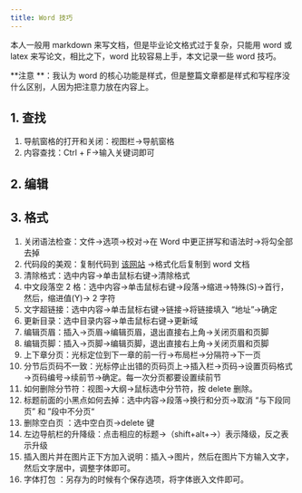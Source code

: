 ```yaml
---
title: Word 技巧
---
```


本人一般用 markdown 来写文档，但是毕业论文格式过于复杂，只能用 word 或 latex 来写论文，相比之下，word 比较容易上手，本文记录一些 word 技巧。

**注意 **：我认为 word 的核心功能是样式，但是整篇文章都是样式和写程序没什么区别，人因为把注意力放在内容上。

## 1. 查找

1. 导航窗格的打开和关闭：视图栏→导航窗格
2. 内容查找：Ctrl + F→输入关键词即可

## 2. 编辑

## 3. 格式

1. 关闭语法检查：文件→选项→校对→在 Word 中更正拼写和语法时→将勾全部去掉
2. 代码段的美观：复制代码到 [该网站](http://www.planetb.ca/syntax-highlight-word) →格式化后复制到 word 文档
3. 清除格式：选中内容→单击鼠标右键→清除格式
4. 中文段落空 2 格：选中内容→单击鼠标右键→段落→缩进→特殊(S)→首行，然后，缩进值(Y)→ 2 字符
5. 文字超链接：选中内容→单击鼠标右键→链接→将链接填入 “地址”→确定
6. 更新目录：选中目录内容→单击鼠标右键→更新域
7. 编辑页眉：插入→页眉→编辑页眉，退出直接右上角→关闭页眉和页脚
8. 编辑页脚：插入→页脚→编辑页脚，退出直接右上角→关闭页眉和页脚
9. 上下章分页：光标定位到下一章的前一行→布局栏→分隔符→下一页
10. 分节后页码不一致：光标停止出错的页码页上→插入栏→页码→设置页码格式→页码编号→续前节→确定。每一次分页都要设置续前节
11. 如何删除分节符：视图→大纲→鼠标选中分节符，按 delete 删除。
12. 标题前面的小黑点如何去掉：选中内容→段落→换行和分页→取消 “与下段同页” 和 ”段中不分页“
13. 删除空白页 ：选中空白页→delete 键
14. 左边导航栏的升降级：点击相应的标题→（shift+alt+→）表示降级，反之表示升级
15. 插入图片并在图片正下方加入说明：插入→图片，然后在图片下方输入文字，然后文字居中，调整字体即可。
16. 字体打包 ：另存为的时候有个保存选项，将字体嵌入文件即可。

